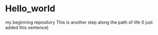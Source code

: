 # Hello_world
my beginning repository
This is another step along the path of life    (I just added this sentence)
